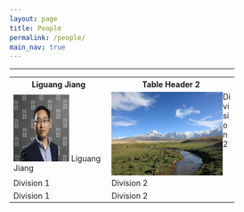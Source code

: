 ```yaml
---
layout: page
title: People
permalink: /people/
main_nav: true
---
```


<style>
* {
  box-sizing: border-box;
}

/* Create two equal columns that floats next to each other */
.column {
  float: left;
  width: 50%;
  padding: 10px;
  height: 300px; /* Should be removed. Only for demonstration */
}

/* Clear floats after the columns */
.row:after {
  content: "";
  display: table;
  clear: both;
}
</style>





<hr>



<table cellspacing="0" cellpadding="0">
  <tr>
    <th>Liguang Jiang</th><th>Table Header 2</th>
  </tr>
  <tr>
    <td><img src="/assets/Liguang.jpg" style="width:100px;height:120px;"> Liguang Jiang </td>
    <td><img align="left" src="/assets/header_image.jpg" alt="alti-mission" style="width:200px;height:150px;"> Division 2</td>
  </tr>
  <tr class="even">
    <td>Division 1</td><td>Division 2</td>
  </tr>
  <tr>
    <td>Division 1</td><td>Division 2</td>
  </tr>
</table>

